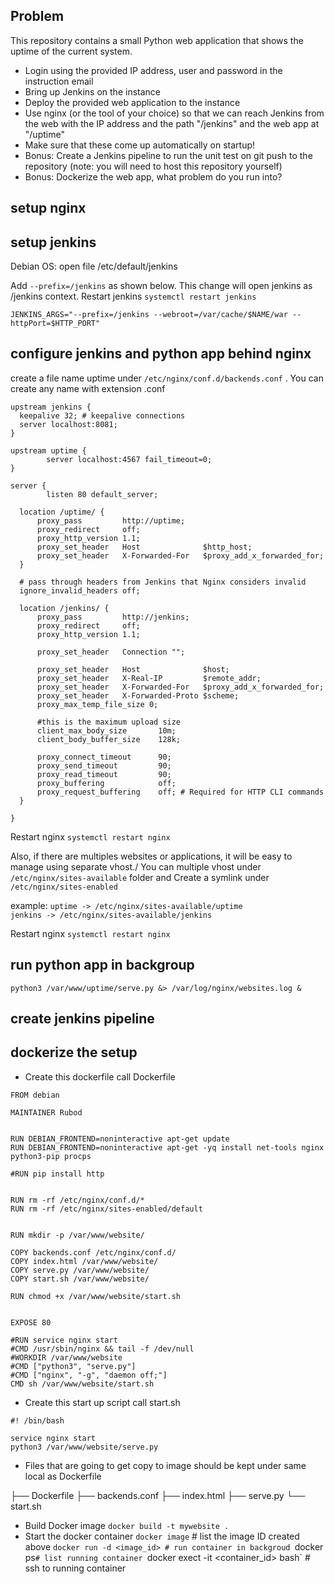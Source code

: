 
## Problem
This repository contains a small Python web application that shows the uptime of the current system.
 - Login using the provided IP address, user and password in the instruction email
 - Bring up Jenkins on the instance
 - Deploy the provided web application to the instance
 - Use nginx (or the tool of your choice) so that we can reach Jenkins from the web with the IP address and the path "/jenkins" and the web app at "/uptime"
 - Make sure that these come up automatically on startup!
 - Bonus: Create a Jenkins pipeline to run the unit test on git push to the repository (note: you will need to host this repository yourself)
 - Bonus: Dockerize the web app, what problem do you run into?

## setup nginx

## setup jenkins

Debian OS: 
open file /etc/default/jenkins

Add `--prefix=/jenkins` as shown below. This change will open jenkins as /jenkins context. Restart jenkins `systemctl restart jenkins`

`JENKINS_ARGS="--prefix=/jenkins --webroot=/var/cache/$NAME/war --httpPort=$HTTP_PORT"`

## configure jenkins and python app behind nginx
create a file name uptime under `/etc/nginx/conf.d/backends.conf` . You can create any name with extension .conf
```
upstream jenkins {
  keepalive 32; # keepalive connections
  server localhost:8081;
}

upstream uptime {
        server localhost:4567 fail_timeout=0;
}

server {
        listen 80 default_server;

  location /uptime/ {
      proxy_pass         http://uptime;
      proxy_redirect     off;
      proxy_http_version 1.1;
      proxy_set_header   Host              $http_host;
      proxy_set_header   X-Forwarded-For   $proxy_add_x_forwarded_for;
  }

  # pass through headers from Jenkins that Nginx considers invalid
  ignore_invalid_headers off;

  location /jenkins/ {
      proxy_pass         http://jenkins;
      proxy_redirect     off;
      proxy_http_version 1.1;

      proxy_set_header   Connection "";

      proxy_set_header   Host              $host;
      proxy_set_header   X-Real-IP         $remote_addr;
      proxy_set_header   X-Forwarded-For   $proxy_add_x_forwarded_for;
      proxy_set_header   X-Forwarded-Proto $scheme;
      proxy_max_temp_file_size 0;

      #this is the maximum upload size
      client_max_body_size       10m;
      client_body_buffer_size    128k;

      proxy_connect_timeout      90;
      proxy_send_timeout         90;
      proxy_read_timeout         90;
      proxy_buffering            off;
      proxy_request_buffering    off; # Required for HTTP CLI commands
  }

}
```

Restart nginx `systemctl restart nginx`

Also, if there are multiples websites or applications, it will be easy to manage using separate vhost./
You can multiple vhost under `/etc/nginx/sites-available` folder and Create a symlink under `/etc/nginx/sites-enabled` 

example: 
 `uptime -> /etc/nginx/sites-available/uptime`\
 `jenkins -> /etc/nginx/sites-available/jenkins`
 
 Restart nginx `systemctl restart nginx`
 
## run python app in backgroup
`python3 /var/www/uptime/serve.py &> /var/log/nginx/websites.log &`

## create jenkins pipeline

## dockerize the setup 
- Create this dockerfile call Dockerfile
```
FROM debian

MAINTAINER Rubod


RUN DEBIAN_FRONTEND=noninteractive apt-get update
RUN DEBIAN_FRONTEND=noninteractive apt-get -yq install net-tools nginx python3-pip procps

#RUN pip install http


RUN rm -rf /etc/nginx/conf.d/*
RUN rm -rf /etc/nginx/sites-enabled/default


RUN mkdir -p /var/www/website/

COPY backends.conf /etc/nginx/conf.d/
COPY index.html /var/www/website/
COPY serve.py /var/www/website/
COPY start.sh /var/www/website/

RUN chmod +x /var/www/website/start.sh


EXPOSE 80

#RUN service nginx start
#CMD /usr/sbin/nginx && tail -f /dev/null
#WORKDIR /var/www/website
#CMD ["python3", "serve.py"]
#CMD ["nginx", "-g", "daemon off;"]
CMD sh /var/www/website/start.sh
```

- Create this start up script call start.sh 
```
#! /bin/bash

service nginx start
python3 /var/www/website/serve.py
```

- Files that are going to get copy to image should be kept under same local as Dockerfile 

├── Dockerfile
├── backends.conf
├── index.html
├── serve.py
└── start.sh

- Build Docker image
`docker build -t mywebsite .`
- Start the docker container 
`docker image` # list the image ID created above
`docker run -d <image_id> # run container in backgroud
`docker ps` # list running container 
`docker exect -it <container_id> bash` # ssh to running container
